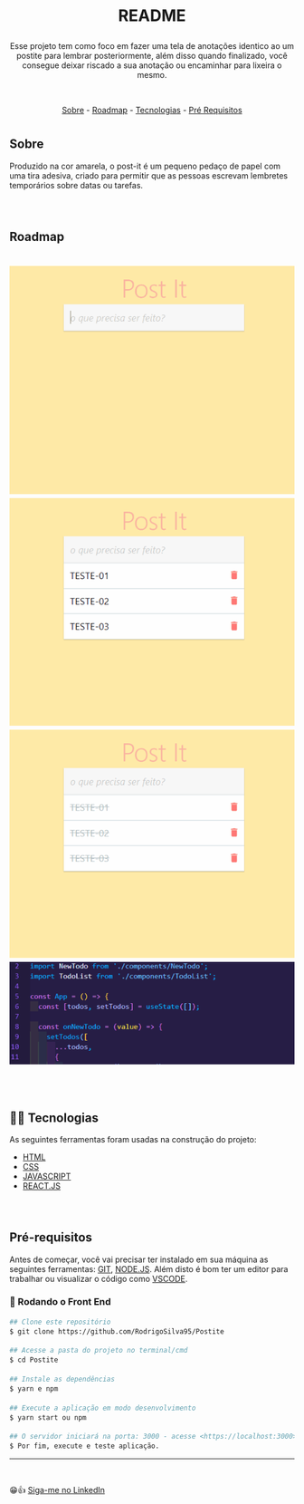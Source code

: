 # <strong><p align="center">README</p></strong>

<p align="center">Esse projeto tem como foco em fazer uma tela de anotações identico ao um postite para lembrar posteriormente, além disso quando finalizado, você consegue deixar riscado a sua anotação ou encaminhar para lixeira o mesmo.</p>

<br>

<p align="center">
<a href="#Sobre">Sobre</a> -
<a href="#Roadmap">Roadmap</a> -
<a href="#Tecnologias">Tecnologias</a> -
<a href="#Pré-requisitos">Pré Requisitos</a>
</p>

# <h2>Sobre</h2>
<p>Produzido na cor amarela, o post-it é um pequeno pedaço de papel com uma tira adesiva, criado para permitir que as pessoas escrevam lembretes temporários sobre datas ou tarefas.</p>

<br>

# <h2>Roadmap</h2>
<h1>
  <img alt="Readme" title="Readme" src="./img/01.gif">
  <img alt="Readme" title="Readme" src="./img/02.gif">
  <img alt="Readme" title="Readme" src="./img/03.gif">
  <img alt="Readme" title="Readme" src="./img/04.gif">
</h1>
<br>

# <h2>🦾👾 Tecnologias</h2>

<p>As seguintes ferramentas foram usadas na construção do projeto:</p>

- [HTML](https://developer.mozilla.org/pt-BR/docs/Web/HTML)
- [CSS](https://developer.mozilla.org/pt-BR/docs/Web/CSS)
- [JAVASCRIPT](https://developer.mozilla.org/pt-BR/docs/Web/JavaScript)
- [REACT.JS](https://pt-br.reactjs.org)

<br>


# <h2>Pré-requisitos</h2>

Antes de começar, você vai precisar ter instalado em sua máquina as seguintes ferramentas: [GIT](https://git-scm.com/downloads), [NODE.JS](https://nodejs.org/en/download/). Além disto é bom ter um editor para trabalhar ou visualizar o código como [VSCODE](https://code.visualstudio.com/download).

### 🤖 Rodando o Front End

```bash
## Clone este repositório
$ git clone https://github.com/RodrigoSilva95/Postite

## Acesse a pasta do projeto no terminal/cmd
$ cd Postite

## Instale as dependências
$ yarn e npm

## Execute a aplicação em modo desenvolvimento
$ yarn start ou npm

## O servidor iniciará na porta: 3000 - acesse <https://localhost:3000>
$ Por fim, execute e teste aplicação.
```
<hr>
<br>

😁👍 [Siga-me no LinkedIn](https://www.linkedin.com/in/rodrigo-de-lima-santos-silva/)
